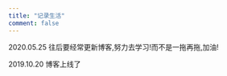 ```yaml
---
title: "记录生活"
comment: false
---
```


2020.05.25  往后要经常更新博客,努力去学习!而不是一拖再拖,加油!


2019.10.20  博客上线了


